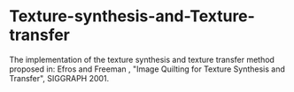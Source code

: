 # Texture-synthesis-and-Texture-transfer
The implementation of the texture synthesis and texture transfer method proposed in:  Efros and Freeman , "Image Quilting for Texture Synthesis and Transfer", SIGGRAPH 2001.
